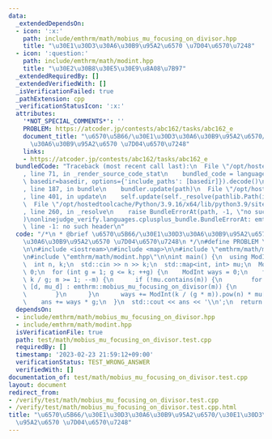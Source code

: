 ```yaml
---
data:
  _extendedDependsOn:
  - icon: ':x:'
    path: include/emthrm/math/mobius_mu_focusing_on_divisor.hpp
    title: "\u30E1\u30D3\u30A6\u30B9\u95A2\u6570 \u7D04\u6570\u7248"
  - icon: ':question:'
    path: include/emthrm/math/modint.hpp
    title: "\u30E2\u30B8\u30E5\u30E9\u8A08\u7B97"
  _extendedRequiredBy: []
  _extendedVerifiedWith: []
  _isVerificationFailed: true
  _pathExtension: cpp
  _verificationStatusIcon: ':x:'
  attributes:
    '*NOT_SPECIAL_COMMENTS*': ''
    PROBLEM: https://atcoder.jp/contests/abc162/tasks/abc162_e
    document_title: "\u6570\u5B66/\u30E1\u30D3\u30A6\u30B9\u95A2\u6570/\u30E1\u30D3\
      \u30A6\u30B9\u95A2\u6570 \u7D04\u6570\u7248"
    links:
    - https://atcoder.jp/contests/abc162/tasks/abc162_e
  bundledCode: "Traceback (most recent call last):\n  File \"/opt/hostedtoolcache/Python/3.9.16/x64/lib/python3.9/site-packages/onlinejudge_verify/documentation/build.py\"\
    , line 71, in _render_source_code_stat\n    bundled_code = language.bundle(stat.path,\
    \ basedir=basedir, options={'include_paths': [basedir]}).decode()\n  File \"/opt/hostedtoolcache/Python/3.9.16/x64/lib/python3.9/site-packages/onlinejudge_verify/languages/cplusplus.py\"\
    , line 187, in bundle\n    bundler.update(path)\n  File \"/opt/hostedtoolcache/Python/3.9.16/x64/lib/python3.9/site-packages/onlinejudge_verify/languages/cplusplus_bundle.py\"\
    , line 401, in update\n    self.update(self._resolve(pathlib.Path(included), included_from=path))\n\
    \  File \"/opt/hostedtoolcache/Python/3.9.16/x64/lib/python3.9/site-packages/onlinejudge_verify/languages/cplusplus_bundle.py\"\
    , line 260, in _resolve\n    raise BundleErrorAt(path, -1, \"no such header\"\
    )\nonlinejudge_verify.languages.cplusplus_bundle.BundleErrorAt: emthrm/math/mobius_mu_focusing_on_divisor.hpp:\
    \ line -1: no such header\n"
  code: "/*\n * @brief \u6570\u5B66/\u30E1\u30D3\u30A6\u30B9\u95A2\u6570/\u30E1\u30D3\
    \u30A6\u30B9\u95A2\u6570 \u7D04\u6570\u7248\n */\n#define PROBLEM \"https://atcoder.jp/contests/abc162/tasks/abc162_e\"\
    \n\n#include <iostream>\n#include <map>\n\n#include \"emthrm/math/mobius_mu_focusing_on_divisor.hpp\"\
    \n#include \"emthrm/math/modint.hpp\"\n\nint main() {\n  using ModInt = emthrm::MInt<1000000007>;\n\
    \  int n, k;\n  std::cin >> n >> k;\n  std::map<int, int> mu;\n  ModInt ans =\
    \ 0;\n  for (int g = 1; g <= k; ++g) {\n    ModInt ways = 0;\n    for (int m =\
    \ k / g; m >= 1; --m) {\n      if (!mu.contains(m)) {\n        for (const auto&\
    \ [d, mu_d] : emthrm::mobius_mu_focusing_on_divisor(m)) {\n          mu[d] = mu_d;\n\
    \        }\n      }\n      ways += ModInt(k / (g * m)).pow(n) * mu[m];\n    }\n\
    \    ans += ways * g;\n  }\n  std::cout << ans << '\\n';\n  return 0;\n}\n"
  dependsOn:
  - include/emthrm/math/mobius_mu_focusing_on_divisor.hpp
  - include/emthrm/math/modint.hpp
  isVerificationFile: true
  path: test/math/mobius_mu_focusing_on_divisor.test.cpp
  requiredBy: []
  timestamp: '2023-02-23 21:59:12+09:00'
  verificationStatus: TEST_WRONG_ANSWER
  verifiedWith: []
documentation_of: test/math/mobius_mu_focusing_on_divisor.test.cpp
layout: document
redirect_from:
- /verify/test/math/mobius_mu_focusing_on_divisor.test.cpp
- /verify/test/math/mobius_mu_focusing_on_divisor.test.cpp.html
title: "\u6570\u5B66/\u30E1\u30D3\u30A6\u30B9\u95A2\u6570/\u30E1\u30D3\u30A6\u30B9\
  \u95A2\u6570 \u7D04\u6570\u7248"
---
```

